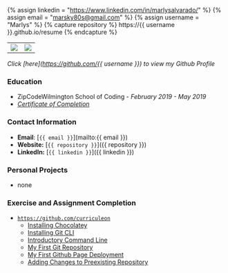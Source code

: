 {% assign linkedin = "https://www.linkedin.com/in/marlysalvarado/" %}
{% assign email    = "marsky80s@gmail.com" %}
{% assign username = "Marlys" %}
{% capture repository %}
    https://{{ username }}.github.io/resume
{% endcapture %}

<table>
   <tr>
      <td>
         <img src="https://github-readme-stats.vercel.app/api?username={{ username }}&show_icons=true&theme=dracula">         
      </td>
      <td>
         <img src="https://github-readme-stats.vercel.app/api/top-langs/?username={{ username }}&layout=compact&theme=dracula&hide=roff,tsql,c">
      </td>
   </tr>
</table>

<link rel="stylesheet" type="text/css" media="all" href="./assets/css/my-style.css" />

_Click [here](https://github.com/{{ username }}) to view my Github Profile_


### Education
* ZipCodeWilmington School of Coding - _February 2019 - May 2019_
* _[Certificate of Completion](./bachelors-degree.pdf)_


### Contact Information
* **Email**: [`{{ email }}`](mailto:{{ email }})
* **Website:** [`{{ repository }}`]({{ repository }})
* **LinkedIn:** [`{{ linkedin }}`]({{ linkedin }})

### Personal Projects
* none

### Exercise and Assignment Completion
* [`https://github.com/curriculeon`](https://github.com/curriculeon)
    * [Installing Chocolatey](https://curriculeon.github.io/Curriculeon/lectures/terminal/dos/install-chocolatey/content.html)
    * [Installing Git CLI](https://curriculeon.github.io/Curriculeon/lectures/version-control-systems/git/installation/content.html)
    * [Introductory Command Line](https://curriculeon.github.io/Curriculeon/lectures/terminal/dos/install-chocolatey/content.html)
    * [My First Git Repository](https://curriculeon.github.io/Curriculeon/lectures/version-control-systems/git/my-first-repository/content.html)
    * [My First Github Page Deployment](https://curriculeon.github.io/Curriculeon/lectures/version-control-systems/git/my-first-githubpage/content.html)
    * [Adding Changes to Preexisting Repository](https://curriculeon.github.io/Curriculeon/lectures/version-control-systems/git/add-change-to-preexisting-repo/content.html)